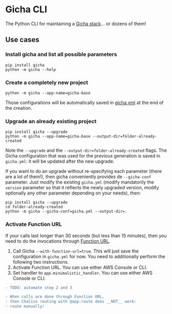 Gicha CLI
========

The Python CLI for maintaining a [Gicha stack](https://github.com/hei-school/gicha)... or dozens of them!

## Use cases

### Install gicha and list all possible parameters

```
pip install gicha
python -m gicha --help
```

### Create a completely new project

```
python -m gicha --app-name=gicha-base
```

Those configurations will be automatically saved in [gicha.yml](https://github.com/hei-school/gicha-cli/blob/main/tests/oracles/oracle-gicha-base/gicha.yml) at the end of the creation.

### Upgrade an already existing project

```
pip install gicha --upgrade
python -m gicha --app-name=gicha-base --output-dir=folder-already-created
```
Note the `--upgrade` and the `--output-dir=folder-already-created` flags. The Gicha configuration that was used for the previous generation is saved in `gicha.yml`: it will be updated after the new upgrade.

If you want to do an upgrade without re-specifying each parameter (there are a lot of them!), then gicha conveniently provides de `--gicha-conf` parameter.
Just modify the existing `gicha.yml`
(modify mandatorily the `version` parameter so that it reflects the newly upgraded version,
modify optionally any other parameter depending on your needs), then:
```
pip install gicha --upgrade
cd folder-already-created
python -m gicha --gicha-conf=gicha.yml --output-dir=.
```

### Activate Function URL

If your calls last longer than 30 seconds (but less than 15 minutes),
then you need to do the invocations through [Function URL](https://docs.aws.amazon.com/lambda/latest/dg/lambda-urls.html).

1. Call Gicha `--with-function-url=true`. This will just save the configuration in `gicha.yml` for now. You need to additionally perform the following two instructions.
2. Activate Function URL. You can use either AWS Console or CLI.
3. Set handler to `app.minimalistic_handler`. You can use either AWS Console or CLI.

```diff
- TODO: automate step 2 and 3
```

```diff
- When calls are done through Function URL,
- then Chalice routing with @app.route does __NOT__ work:
- route manually!
```
